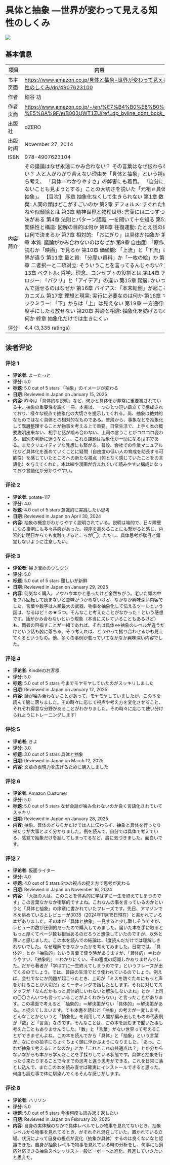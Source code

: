 # 具体と抽象 ―世界が変わって見える知性のしくみ

![](https://m.media-amazon.com/images/I/81idc3UB5jL._SL1500_.jpg)

## 基本信息

| 项目 | 内容 |
| --- | --- |
| 书本页面 | https://www.amazon.co.jp/具体と抽象-世界が変わって見える知性のしくみ/dp/4907623100 |
| 作者 | 細谷 功 |
| 作者页面 | https://www.amazon.co.jp/-/en/%E7%B4%B0%E8%B0%B7-%E5%8A%9F/e/B003UWT1ZU/ref=dp_byline_cont_book_1 |
| 出版社 | dZERO |
| 出版时间 | November 27, 2014 |
| ISBN | 978-4907623104 |
| 内容简介 | その議論はなぜ永遠にかみ合わない？ その言葉はなぜ伝わらない？ 人と人がわかり合えない理由を「具体と抽象」という視点から考え、 「具体＝わかりやすさ」の弊害にも着目。 「自分に見えないことも見ようとする」ことの大切さを説いた「元祖＃具体と抽象」。 【目次】 序章 抽象化なくして生きられない 第1章 数と言葉: 人間の頭はどこがすごいのか 第2章 デフォルメ: すぐれた物まねや似顔絵とは 第3章 精神世界と物理世界: 言葉には二つずつ意味がある 第4章 法則とパターン認識: 一を聞いて十を知る 第5章 関係性と構造: 図解の目的は何か 第6章 往復運動: たとえ話の成否は何で決まるか 第7章 相対的: 「おにぎり」は具体か抽象か 第8章 本質: 議論がかみ合わないのはなぜか 第9章 自由度: 「原作」を読むか「映画」で見るか 第10章 価値観: 「上流」と「下流」は世界が違う 第11章 量と質: 「分厚い資料」か「一枚の絵」か 第12章 二者択一と二項対立: そういうことを言ってるんじゃない? 第13章 ベクトル: 哲学、理念、コンセプトの役割とは 第14章 アナロジー: 「パクリ」と「アイデア」の違い 第15章 階層: かいつまんで話せるのはなぜか 第16章 バイアス: 「本末転倒」が起こるメカニズム 第17章 理想と現実: 実行に必要なのは何か 第18章 マジックミラー: 「下」からは「上」は見えない 第19章 一方通行: 一度手にしたら放せない 第20章 共通と相違: 抽象化を妨げるものは何か 終章 抽象化だけでは生きにくい |
| 评分 | 4.4 (3,335 ratings) |

## 读者评论

### 评论 1

- **评论者**: よーたっと
- **评分**: 5.0
- **标题**: 5.0 out of 5 stars
「抽象」のイメージが変わる
- **日期**: Reviewed in Japan on January 15, 2025
- **内容**: 昨今は「具体的な説明」など、何かと具体化が非常に重要視されている中、抽象の重要性を説く一冊。本書は、一つひとつ短い章立てで構成されており、様々な視点で抽象化の大切さを提示してくれる。尚、抽象は絶対的なものではなく具体との相対的なものである。普段から、事象などを抽象化して階層整理することが物事を考える上で重要。日常生活で、上手く本の概要説明出来ない、相手と話が噛み合わない、上司の言うことがコロコロ変わる、個別の判断に迷うなど、、、これら課題は抽象化が一助になるはずである。またクリエイティブな発想にも繋がる。普段、会社での作業マニュアル化など具体化を進めていくことに疑問（自由度の低い人の育成を助長する可能性）を感じていたところへの新たな視点（何となく感じていたことをの言語化）を与えてくれた。本は絵や漫画が含まれていて読みやすい構成になっており言語化が分かりやすい。

### 评论 2

- **评论者**: potate-117
- **评分**: 4.0
- **标题**: 4.0 out of 5 stars
意識的に実践したい思考
- **日期**: Reviewed in Japan on April 30, 2024
- **内容**: 抽象の概念がわかりやすく説明されている。説明は端的で、日々障壁になる事例にも多々共感があった。視座を高めることにも繋がると感じ、内容的に明日からでも実践できるところが◯。ただし、具体思考が駄目と錯覚しないように注意したい。

### 评论 3

- **评论者**: 掃き溜めのウミウシ
- **评分**: 5.0
- **标题**: 5.0 out of 5 stars
難しいが新鮮
- **日期**: Reviewed in Japan on January 29, 2025
- **内容**: 何気なく購入。ノウハウ本かと思ったけど全然ちがう。老いた頭の中をフル回転して読まないと意味がつかめないけど、なかなか興味深い内容でした。言葉や数字は人類最大の武器、物事を抽象化して伝えるツールという話は、なるほど！の★５つ。そんなこと考えたことがなかった！という感想です。話がかみ合わないという現象（本当にズレていることもあるけど）も、両者の目指すことが一緒であれば、それは具体⇔抽象のレベルが違うだけという話も腑に落ちる。そう考えれば、どうやって摺り合わせるかも見えてくるというもの。他、多くの事例が載っていてなかなか興味深い内容でした。

### 评论 4

- **评论者**: Kindleのお客様
- **评分**: 5.0
- **标题**: 5.0 out of 5 stars
今までモヤモヤしていたのがスッキリしました
- **日期**: Reviewed in Japan on January 12, 2025
- **内容**: 話が噛み合わないことがあって、モヤモヤしていましたが、この本を読んで腑に落ちました。その時々に応じて視点や考え方を変化させること、それぞれ得意な分野があることがわかりました。その時々に応じて使い分けられようにトレーニングします❕

### 评论 5

- **评论者**: きよ
- **评分**: 3.0
- **标题**: 3.0 out of 5 stars
具体と抽象
- **日期**: Reviewed in Japan on March 12, 2025
- **内容**: 文章の表現力を広げるために購入しました

### 评论 6

- **评论者**: Amazon Customer
- **评分**: 5.0
- **标题**: 5.0 out of 5 stars
なぜ会話が噛み合わないのか良く言語化されていてスッキリ
- **日期**: Reviewed in Japan on January 28, 2025
- **内容**: 抽象、具体のどちらかだけでは人に伝わらず、抽象と具体を行ったり来たりが大事とよく分かりました。例を読んで、自分では具体で考えている、感覚で抽象だけを話してしまってるなど、癖に気づきました。面白いです。

### 评论 7

- **评论者**: 仮面ライター
- **评分**: 4.0
- **标题**: 4.0 out of 5 stars
2つの視点の捉え方で思考が変わる
- **日期**: Reviewed in Japan on November 16, 2024
- **内容**: 「大抵の人は、このことを体系的に学ばずに一生を終えてしまうのです」この言葉なかなか衝撃的ですよね。これなんの事を言っているのかというと「具体と抽象」の序章に書かれていたフレーズです。先日、アマゾンで本を眺めているとレビューが3035（2024年11月15日現在）と書かれている本がありました。その本が「具体と抽象」一見すると少し難しそうですが、レビューの数が圧倒的だったので購入してみました。届いた本を手に取るともっと厚くてページ数も相当あるのだろうと想像していたのですが、以外と薄いと感じました。この本を読んでの結論は、1度読んだだけでは理解しきれないでした。なぜ理解できなかったかを考えてみました。日常では、「具体的」とか「抽象的」という言葉で使う時がありますが、「具体的」＝わかりやすい、「抽象的」＝わかりにくい、その程度の認識しかありませんでした。だから著者が「学ばずに一生終えてしまうのです」というフレーズが出てくるのでしょう。では、普段の生活でどう使われているのでしょう。例えば、会社でなにか問題が起こったとき、上司が「ミスを防ぐためにもっと声をかけることが大切だ」とミーティングで話したとします。それに対してスタッフが「なんだかもっと具体的にいわないと解決しないよね」とか「上司の〇〇さんいつも言っていることがよくわからない」と言ったことがあります。この場面で考えると「抽象的」＝解決策がない「具体的」＝解決策がある。と捉えてしまいます。でも本書を読むと「抽象」の考えが一変します。どんなことかというと「抽象化」を利用して人間が編み出したものの代表例が「数」と「言葉」なのです。そんなことは、この本を読むまで聞いた事も考えたこともありませんでした。「数」と「言葉」がない世界って考えることができませんよね。この本を読んでから「具体」と「抽象」という言葉が、なにかの拍子にちょくちょく頭に浮かぶようになりました。「あっ。これが抽象で考えることなのか」とか「これとこれの共通点は？」とか分からないながらも本から学んだことを手探りしている状態です。具体と抽象を行ったり来たりすることで今までの思考と違う思考ができる。これを日常に落とし込んで、またこの本を読み直せば確実にインストールできると思った。何度も読む事で体に馴染んでくるそんな感じがします。

### 评论 8

- **评论者**: ハリソン
- **评分**: 5.0
- **标题**: 5.0 out of 5 stars
今後何度も読み返す返したい
- **日期**: Reviewed in Japan on February 20, 2025
- **内容**: 自身の実体験のなかで具体レベルでしか物事を見れてないとき、抽象レベルから物事を見れてるとき、がそれぞれ混在していた。置かれている立場、状況によって自身の視点が変化（抽象か具体）するのは良くないなと認識できた。自身が抽象レベルで物事を見れている時の分析をし、何事にも適応対応できる抽象スペシャリスト一般ピーポーへと進化、昇進していきたいと思えた。
